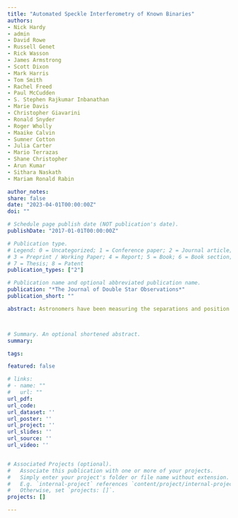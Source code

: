 ```yaml
---
title: "Automated Speckle Interferometry of Known Binaries"
authors:
- Nick Hardy
- admin 
- David Rowe
- Russell Genet
- Rick Wasson
- James Armstrong
- Scott Dixon
- Mark Harris
- Tom Smith
- Rachel Freed
- Paul McCudden
- S. Stephen Rajkumar Inbanathan
- Marie Davis
- Christopher Giavarini
- Ronald Snyder
- Roger Wholly
- Maaike Calvin
- Sumner Cotton
- Julia Carter
- Mario Terrazas
- Shane Christopher
- Arun Kumar
- Sithara Naskath
- Mariam Ronald Rabin

author_notes:
share: false
date: "2023-04-01T00:00:00Z"
doi: ""

# Schedule page publish date (NOT publication's date).
publishDate: "2017-01-01T00:00:00Z"

# Publication type.
# Legend: 0 = Uncategorized; 1 = Conference paper; 2 = Journal article;
# 3 = Preprint / Working Paper; 4 = Report; 5 = Book; 6 = Book section;
# 7 = Thesis; 8 = Patent
publication_types: ["2"]

# Publication name and optional abbreviated publication name.
publication: "*The Journal of Double Star Observations*"
publication_short: ""

abstract: Astronomers have been measuring the separations and position angles between the two components ofbinary stars since William Herschel began his observations in 1781. In 1970, Anton Labeyrie pioneered amethod, speckle interferometry, that overcomes the usual resolution limits induced by atmospheric turbulence by taking hundreds or thousands of short exposures and reducing them in Fourier space. Our 2022 automation of speckle interferometry allowed us to use a fully robotic 1.0-meter PlaneWave Instruments telescope, located at the El Sauce Observatory in the Atacama Desert of Chile, to obtain observations of many known binaries with established orbits. The long-term objective of these observationsis to establish the precision, accuracy, and limitations of this telescope’s automated speckle interferometry measurements. This paper provides an early overview of the Known Binaries Project and provide example results on a small-separation (~0.27ʺ) binary, WDS 12274-2843 B 228. 



# Summary. An optional shortened abstract.
summary: 

tags:

featured: false

# links:
# - name: ""
#   url: ""
url_pdf:
url_code:
url_dataset: ''
url_poster: ''
url_project: ''
url_slides: ''
url_source: ''
url_video: ''


# Associated Projects (optional).
#   Associate this publication with one or more of your projects.
#   Simply enter your project's folder or file name without extension.
#   E.g. `internal-project` references `content/project/internal-project/index.md`.
#   Otherwise, set `projects: []`.
projects: []

---
```




